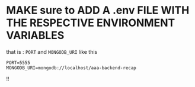 # MAKE sure to ADD A .env FILE WITH THE RESPECTIVE ENVIRONMENT VARIABLES

that is : `PORT` and `MONGODB_URI` like this

```
PORT=5555
MONGODB_URI=mongodb://localhost/aaa-backend-recap
```

!!

